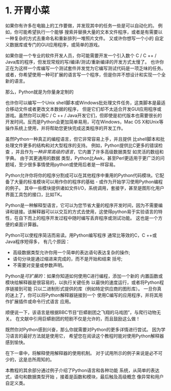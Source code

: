 <h1>1. 开胃小菜</h1>

<p>如果你有许多在电脑上的工作要做，并发现其中的任务一些是可以自动化的。 例如，你可能希望执行一个能够
搜索并替换大量的文本文件程序，或者是有需要以一种复杂的方式去重命名和重新排列一堆照片文件。 又或许你想写一个小的
自定义数据库或专门的GUI应用程序，或简单的游戏。
</p>
<p>
如果你是一个专业的软件开发人员，你可能需要开发一个引入数个
C / C ++ / Java库的程序，但发现常规的写/编译/测试/重新编译的开发方式太慢了。 也许你正在为这样一个库编写一个测试套件并发觉为它编写测试代码是一项乏味的任务。 或者，你希望使用一种可扩展的语言写一个程序，但是你并不想设计和实现一个全新的语言。
</p>
<p>那么，Python就是为你量身定制的</p>
<p>也许你可以编写一个Unix shell脚本或Windows批处理文件任务，这类脚本是最适合移动文件或者更改文本数据的程序，
但是它们却不太适合开发GUI应用程序或游戏。虽然你可以用C / C ++ / Java开发它们，但即使是初代版本也需要很长的开发时间。反而是Python会更加简单易用，可在Windows，Mac OS X和Unix等操作系统上使用，并将帮助您更快完成这类程序的开发工作。
</p>
<p>虽然Python一种真正的编程语言，但它非常容易上手，并且提供
比shell脚本和批处理文件更多的结构和对大型程序的支持。
 例如，Python提供比C更多的错误检查
，并且作为<em>一种非常高级的语言</em>，它内置了许多高级数据类型
如灵活的数组和字典。 由于其更通用的数据
类型，Python比Awk，甚至Perl更适用于更广泛的问题域，至少很多事情使用python或使用后者是一样容易。
</p>
<p>
Python允许你将你的程序分割成可以在其他程序中重用的Python代码模块。它配备了大量的标准模块可以用作你的程序的基础 - 或作为开始学习使用Python编程的例子。 其中一些模块提供诸如文件I/O，系统调用，套接字，甚至是图形化用户界面工具包的接口，比如TK。
</p>
<p>
Python是一种解释型语言，它可以为您节省大量的程序开发时间，因为不需要编译和链接。该解释器可以以交互的方式去使用，这使得python易于实验语言的特性，在自下而上的程序开发过程中随时编写丢弃程序或测试功能。 这也是一个方便的桌面计算器。
</p>
<p>Python可以使程序简洁而易读。用Python编写程序
通常比等效的C，C ++或Java程序短得多，
有几个原因：
</p>
<ul>
<li>高级数据类型允许你用一个简单的表达语句表达复杂的操作;</li>
<li>语句分块是通过缩进来完成的，而不是开始和结束
括号;</li>
<li>不需要对变量或参数声明。</li>
</ul>
<p>Python是<em>可扩展的</em>：如果你知道如何使用C进行编程，添加一个新的
内置函数或模块给解释器是很容易的，以执行关键任务
以最快的速度运行，或者将Python程序链接到可能
只以二进制形式提供的库（例如特定供应商的图形库）。
一旦你真的迷上了，你可以将Python解释器链接到一个
使用C编写的应用程序，并将其用作扩展插件或命令行式语言
应用。
</p>
<p>
顺便说一下，该语言是根据BBC节目“巨蟒剧团之飞翔的马戏团”，与爬行动物无关。
在文献中引用巨蟒剧团的短剧不仅是允许的，而且鼓励这么做！
</p>
<p>
既然你对Python感到兴奋，那么你就需要对Python的更多详情进行尝试。 因为学习语言的最好方法就是使用它，
希望您在阅读这个教程时能对使用Python解释器感到愉快。
</p>
<p>
在下一章中，将解释使用解释器的使用机制。 对于试用所示的例子来说是必不可少的，这是总所周知的。
</p>
<p>
本教程的其余部分通过例子介绍了Python语言和各种功能
系统，从简单的表达式，语句和数据类型开始
，接着是函数和模块，最后触及高级概念
像异常和用户自定义类。
</p>
</div>


